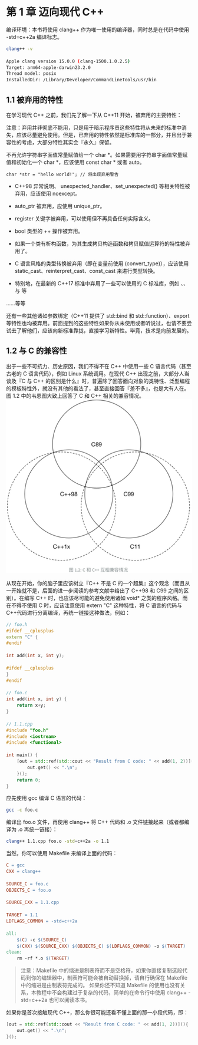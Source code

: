# 第 1 章 迈向现代 C++
编译环境：本书将使用 clang++ 作为唯一使用的编译器，同时总是在代码中使用 -std=c++2a 编译标志。


```sh
clang++ -v

Apple clang version 15.0.0 (clang-1500.1.0.2.5)
Target: arm64-apple-darwin23.2.0
Thread model: posix
InstalledDir: /Library/Developer/CommandLineTools/usr/bin
```

## 1.1 被弃用的特性
在学习现代 C++ 之前，我们先了解一下从 C++11 开始，被弃用的主要特性：

注意：弃用并非彻底不能用，只是用于暗示程序员这些特性将从未来的标准中消失，应该尽量避免使用。但是，已弃用的特性依然是标准库的一部分，并且出于兼容性的考虑，大部分特性其实会『永久』保留。

不再允许字符串字面值常量赋值给一个 char *。如果需要用字符串字面值常量赋值和初始化一个 char *，应该使用 const char * 或者 auto。
```
char *str = "hello world!"; // 将出现弃用警告
```
- C++98 异常说明、 unexpected_handler、set_unexpected() 等相关特性被弃用，应该使用 noexcept。

- auto_ptr 被弃用，应使用 unique_ptr。

- register 关键字被弃用，可以使用但不再具备任何实际含义。

- bool 类型的 ++ 操作被弃用。

- 如果一个类有析构函数，为其生成拷贝构造函数和拷贝赋值运算符的特性被弃用了。

- C 语言风格的类型转换被弃用（即在变量前使用 (convert_type)），应该使用 static_cast、reinterpret_cast、const_cast 来进行类型转换。

- 特别地，在最新的 C++17 标准中弃用了一些可以使用的 C 标准库，例如 <ccomplex>、<cstdalign>、<cstdbool> 与 <ctgmath> 等

……等等

还有一些其他诸如参数绑定（C++11 提供了 std::bind 和 std::function）、export 等特性也均被弃用。前面提到的这些特性如果你从未使用或者听说过，也请不要尝试去了解他们，应该向新标准靠拢，直接学习新特性。毕竟，技术是向前发展的。

## 1.2 与 C 的兼容性

出于一些不可抗力、历史原因，我们不得不在 C++ 中使用一些 C 语言代码（甚至古老的 C 语言代码），例如 Linux 系统调用。在现代 C++ 出现之前，大部分人当谈及『C 与 C++ 的区别是什么』时，普遍除了回答面向对象的类特性、泛型编程的模板特性外，就没有其他的看法了，甚至直接回答『差不多』，也是大有人在。图 1.2 中的韦恩图大致上回答了 C 和 C++ 相关的兼容情况。
![1-2](./1-2.jpg)

从现在开始，你的脑子里应该树立『C++ 不是 C 的一个超集』这个观念（而且从一开始就不是，后面的进一步阅读的参考文献中给出了 C++98 和 C99 之间的区别）。在编写 C++ 时，也应该尽可能的避免使用诸如 void* 之类的程序风格。而在不得不使用 C 时，应该注意使用 extern "C" 这种特性，将 C 语言的代码与 C++代码进行分离编译，再统一链接这种做法，例如：

```C++
// foo.h
#ifdef __cplusplus
extern "C" {
#endif

int add(int x, int y);

#ifdef __cplusplus
}
#endif

// foo.c
int add(int x, int y) {
    return x+y;
}

// 1.1.cpp
#include "foo.h"
#include <iostream>
#include <functional>

int main() {
    [out = std::ref(std::cout << "Result from C code: " << add(1, 2))](){
        out.get() << ".\n";
    }();
    return 0;
}
```
应先使用 gcc 编译 C 语言的代码：
```sh
gcc -c foo.c
```
编译出 foo.o 文件，再使用 clang++ 将 C++ 代码和 .o 文件链接起来（或者都编译为 .o 再统一链接）：
```sh
clang++ 1.1.cpp foo.o -std=c++2a -o 1.1
```
当然，你可以使用 Makefile 来编译上面的代码：
```Makefile
C = gcc
CXX = clang++

SOURCE_C = foo.c
OBJECTS_C = foo.o

SOURCE_CXX = 1.1.cpp

TARGET = 1.1
LDFLAGS_COMMON = -std=c++2a

all:
	$(C) -c $(SOURCE_C)
	$(CXX) $(SOURCE_CXX) $(OBJECTS_C) $(LDFLAGS_COMMON) -o $(TARGET)
clean:
	rm -rf *.o $(TARGET)
```

>注意：Makefile 中的缩进是制表符而不是空格符，如果你直接复制这段代码到你的编辑器中，制表符可能会被自动替换掉，请自行确保在 Makefile 中的缩进是由制表符完成的。
如果你还不知道 Makefile 的使用也没有关系，本教程中不会构建过于复杂的代码，简单的在命令行中使用 clang++ -std=c++2a 也可以阅读本书。

如果你是首次接触现代 C++，那么你很可能还看不懂上面的那一小段代码，即：
```C++
[out = std::ref(std::cout << "Result from C code: " << add(1, 2))](){
    out.get() << ".\n";
}();
```

